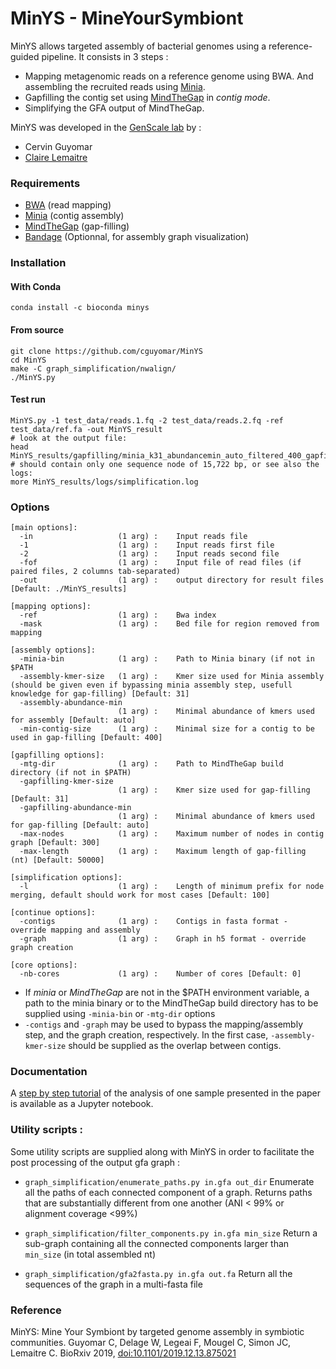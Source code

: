 # MinYS - MineYourSymbiont



MinYS allows targeted assembly of bacterial genomes using a reference-guided pipeline. It consists in 3 steps :

- Mapping metagenomic reads on a reference genome using BWA. And assembling the recruited reads using [Minia](https://github.com/GATB/minia).
- Gapfilling the contig set using [MindTheGap](https://github.com/GATB/MindTheGap) in *contig mode*.
- Simplifying the GFA output of MindTheGap.



MinYS was developed in the [GenScale lab](https://team.inria.fr/genscale/) by :

- Cervin Guyomar
- [Claire Lemaitre](http://people.rennes.inria.fr/Claire.Lemaitre/index.php)



### Requirements

- [BWA](http://bio-bwa.sourceforge.net/) (read mapping)
- [Minia](https://github.com/GATB/minia) (contig assembly)
- [MindTheGap](https://github.com/GATB/MindTheGap) (gap-filling)
- [Bandage](https://github.com/rrwick/Bandage) (Optionnal, for assembly graph visualization)

### Installation

#### With Conda

```
conda install -c bioconda minys
```

#### From source
```
git clone https://github.com/cguyomar/MinYS
cd MinYS
make -C graph_simplification/nwalign/
./MinYS.py
```

#### Test run
```
MinYS.py -1 test_data/reads.1.fq -2 test_data/reads.2.fq -ref test_data/ref.fa -out MinYS_result
# look at the output file:
head MinYS_results/gapfilling/minia_k31_abundancemin_auto_filtered_400_gapfilling_k31_abundancemin_auto.simplified.gfa
# should contain only one sequence node of 15,722 bp, or see also the logs:
more MinYS_results/logs/simplification.log
```

### Options

```
[main options]:
  -in                   (1 arg) :    Input reads file
  -1                    (1 arg) :    Input reads first file
  -2                    (1 arg) :    Input reads second file
  -fof                  (1 arg) :    Input file of read files (if paired files, 2 columns tab-separated)
  -out                  (1 arg) :    output directory for result files [Default: ./MinYS_results]

[mapping options]:
  -ref                  (1 arg) :    Bwa index
  -mask                 (1 arg) :    Bed file for region removed from mapping

[assembly options]:
  -minia-bin            (1 arg) :    Path to Minia binary (if not in $PATH
  -assembly-kmer-size   (1 arg) :    Kmer size used for Minia assembly (should be given even if bypassing minia assembly step, usefull knowledge for gap-filling) [Default: 31]
  -assembly-abundance-min
                        (1 arg) :    Minimal abundance of kmers used for assembly [Default: auto]
  -min-contig-size      (1 arg) :    Minimal size for a contig to be used in gap-filling [Default: 400]

[gapfilling options]:
  -mtg-dir              (1 arg) :    Path to MindTheGap build directory (if not in $PATH)
  -gapfilling-kmer-size
                        (1 arg) :    Kmer size used for gap-filling [Default: 31]
  -gapfilling-abundance-min
                        (1 arg) :    Minimal abundance of kmers used for gap-filling [Default: auto]
  -max-nodes            (1 arg) :    Maximum number of nodes in contig graph [Default: 300]
  -max-length           (1 arg) :    Maximum length of gap-filling (nt) [Default: 50000]

[simplification options]:
  -l                    (1 arg) :    Length of minimum prefix for node merging, default should work for most cases [Default: 100]

[continue options]:
  -contigs              (1 arg) :    Contigs in fasta format - override mapping and assembly
  -graph                (1 arg) :    Graph in h5 format - override graph creation

[core options]:
  -nb-cores             (1 arg) :    Number of cores [Default: 0]

```

- If *minia* or *MindTheGap* are not in the $PATH environment variable, a path to the minia binary or to the MindTheGap build directory has to be supplied using `-minia-bin` or `-mtg-dir` options
- `-contigs` and `-graph` may be used to bypass the mapping/assembly step, and the graph creation, respectively.
  In the first case, `-assembly-kmer-size` should be supplied as the overlap between contigs.


### Documentation

A [step by step tutorial](doc/tutorial.ipynb) of the analysis of one sample presented in the paper is available as a Jupyter notebook.

### Utility scripts :

Some utility scripts are supplied along with MinYS in order to facilitate the post processing of the output gfa graph :

- `graph_simplification/enumerate_paths.py in.gfa out_dir`
  Enumerate all the paths of each connected component of a graph. Returns paths that are substantially different from one another (ANI < 99\% or alignment coverage <99\%)

- `graph_simplification/filter_components.py in.gfa min_size`
   Return a sub-graph containing all the connected components larger than `min_size` (in total assembled nt)

- `graph_simplification/gfa2fasta.py in.gfa out.fa`
  Return all the sequences of the graph in a multi-fasta file
 
### Reference

MinYS: Mine Your Symbiont by targeted genome assembly in symbiotic communities. Guyomar C, Delage W, Legeai F, Mougel C, Simon JC, Lemaitre C. BioRxiv 2019, [doi:10.1101/2019.12.13.875021](https://www.biorxiv.org/content/10.1101/2019.12.13.875021v1)
